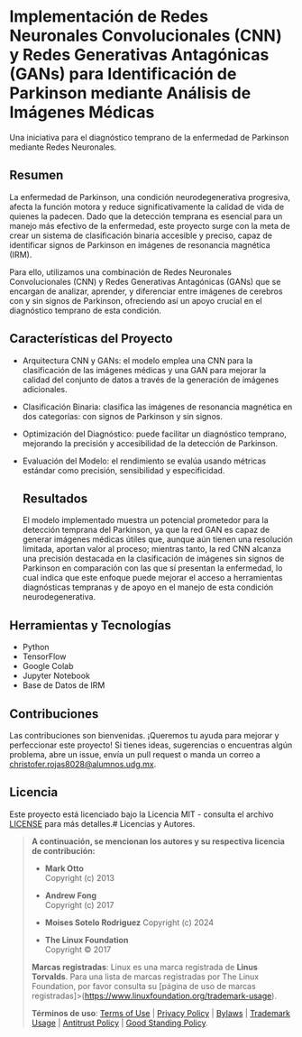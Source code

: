 # Implementación de Redes Neuronales Convolucionales (CNN) y Redes Generativas Antagónicas (GANs) para Identificación de Parkinson mediante Análisis de Imágenes Médicas

Una iniciativa para el diagnóstico temprano de la enfermedad de Parkinson mediante Redes Neuronales.

## Resumen 
La enfermedad de Parkinson, una condición neurodegenerativa progresiva, afecta la función motora y reduce significativamente la calidad de vida de quienes la padecen. Dado que la detección temprana es esencial para un manejo más efectivo de la enfermedad, este proyecto surge con la meta de crear un sistema de clasificación binaria accesible y preciso, capaz de identificar signos de Parkinson en imágenes de resonancia magnética (IRM).

Para ello, utilizamos una combinación de Redes Neuronales Convolucionales (CNN) y Redes Generativas Antagónicas (GANs) que se encargan de analizar, aprender, y diferenciar entre imágenes de cerebros con y sin signos de Parkinson, ofreciendo así un apoyo crucial en el diagnóstico temprano de esta condición.

## Características del Proyecto

- Arquitectura CNN y GANs: el modelo emplea una CNN para la clasificación de las imágenes médicas y una GAN para mejorar la calidad del conjunto de datos a través de la generación de imágenes adicionales.

- Clasificación Binaria: clasifica las imágenes de resonancia magnética en dos categorías: con signos de Parkinson y sin signos.

- Optimización del Diagnóstico: puede facilitar un diagnóstico temprano, mejorando la precisión y accesibilidad de la detección de Parkinson.

- Evaluación del Modelo: el rendimiento se evalúa usando métricas estándar como precisión, sensibilidad y especificidad.

  ## Resultados
  El modelo implementado muestra un potencial prometedor para la detección temprana del Parkinson, ya que la red GAN es capaz de generar imágenes médicas útiles que, aunque aún tienen una resolución limitada, aportan valor al proceso; mientras tanto, la red CNN alcanza una precisión destacada en la clasificación de imágenes sin signos de Parkinson en comparación con las que sí presentan la enfermedad, lo cual indica que este enfoque puede mejorar el acceso a herramientas diagnósticas tempranas y de apoyo en el manejo de esta condición neurodegenerativa.

## Herramientas y Tecnologías
- Python
- TensorFlow
- Google Colab 
- Jupyter Notebook
- Base de Datos de IRM

## Contribuciones
Las contribuciones son bienvenidas. ¡Queremos tu ayuda para mejorar y perfeccionar este proyecto! Si tienes ideas, sugerencias o encuentras algún problema, abre un issue, envía un pull request o manda un correo a christofer.rojas8028@alumnos.udg.mx.  

## Licencia

Este proyecto está licenciado bajo la Licencia MIT - consulta el archivo [LICENSE](./LICENSE) para más detalles.# Licencias y Autores. 

>**A continuación, se mencionan los autores y su respectiva licencia de contribución:**
>
>- **Mark Otto**  
>  Copyright (c) 2013  
>
>- **Andrew Fong**  
> Copyright (c) 2017
>
>- **Moises Sotelo Rodriguez**
>Copyright (c) 2024
>
>  - **The Linux Foundation**  
>  Copyright © 2017  
>
>**Marcas registradas**: Linux es una marca registrada de **Linus Torvalds**. Para una lista de marcas registradas por The Linux Foundation, por favor consulta su [página de uso de marcas registradas]>(https://www.linuxfoundation.org/trademark-usage).
>
>**Términos de uso**: [Terms of Use](https://www.linuxfoundation.org/terms) | [Privacy Policy](https://www.linuxfoundation.org/privacy) | [Bylaws](https://www.linuxfoundation.org/bylaws) | [Trademark Usage](https://www.linuxfoundation.org/trademark-usage) | [Antitrust Policy](https://www.linuxfoundation.org/antitrust-policy) | [Good Standing Policy](https://www.linuxfoundation.org/good-standing-policy).




